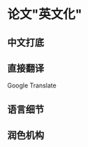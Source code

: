 
# 论文"英文化"
## 中文打底

## 直接翻译
Google Translate

## 语言细节

## 润色机构

<!--stackedit_data:
eyJoaXN0b3J5IjpbLTE2MDY5NzE5MTEsLTIwMzA4OTA1MDIsMT
A4NzM5MTI1MywtMTUwNjEyNTE5Myw2OTYzNDM1MDYsLTU0MTM3
NDc1OF19
-->